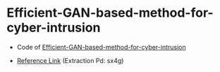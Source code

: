 # Efficient-GAN-based-method-for-cyber-intrusion

* Code of [Efficient-GAN-based-method-for-cyber-intrusion](https://arxiv.org/abs/1904.02426v2)

* [Reference Link](https://pan.baidu.com/s/11IByW5bUL1t5lpVwsdR76Q) (Extraction Pd: sx4g)
